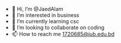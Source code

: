 - 👋 Hi, I’m @JaedAlam
- 👀 I’m interested in business
- 🌱 I’m currently learning csc
- 💞️ I’m looking to collaborate on coding
- 📫 How to reach me 1720685@iub.edu.bd

<!---
JaedAlam/JaedAlam is a ✨ special ✨ repository because its `README.md` (this file) appears on your GitHub profile.
You can click the Preview link to take a look at your changes.
--->

